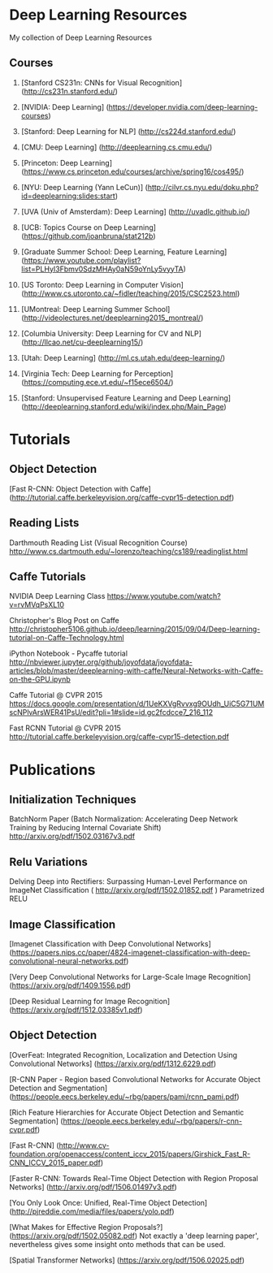 # Deep Learning Resources
My collection of Deep Learning Resources


## Courses

1. [Stanford CS231n: CNNs for Visual Recognition] (http://cs231n.stanford.edu/)

2. [NVIDIA: Deep Learning] (https://developer.nvidia.com/deep-learning-courses)

3. [Stanford: Deep Learning for NLP] (http://cs224d.stanford.edu/)

4. [CMU: Deep Learning] (http://deeplearning.cs.cmu.edu/)

5. [Princeton: Deep Learning] (https://www.cs.princeton.edu/courses/archive/spring16/cos495/)

6. [NYU: Deep Learning (Yann LeCun)] (http://cilvr.cs.nyu.edu/doku.php?id=deeplearning:slides:start)

7. [UVA (Univ of Amsterdam): Deep Learning] (http://uvadlc.github.io/)

8. [UCB: Topics Course on Deep Learning] (https://github.com/joanbruna/stat212b)

9. [Graduate Summer School: Deep Learning, Feature Learning] (https://www.youtube.com/playlist?list=PLHyI3Fbmv0SdzMHAy0aN59oYnLy5vyyTA)

10. [US Toronto: Deep Learning in Computer Vision] (http://www.cs.utoronto.ca/~fidler/teaching/2015/CSC2523.html)

11. [UMontreal: Deep Learning Summer School] (http://videolectures.net/deeplearning2015_montreal/)

12. [Columbia University: Deep Learning for CV and NLP] (http://llcao.net/cu-deeplearning15/)

13. [Utah: Deep Learning] (http://ml.cs.utah.edu/deep-learning/)

14. [Virginia Tech: Deep Learning for Perception] (https://computing.ece.vt.edu/~f15ece6504/)

15. [Stanford: Unsupervised Feature Learning and Deep Learning] (http://deeplearning.stanford.edu/wiki/index.php/Main_Page)



# Tutorials

## Object Detection

[Fast R-CNN: Object Detection with Caffe] (http://tutorial.caffe.berkeleyvision.org/caffe-cvpr15-detection.pdf)


## Reading Lists

Darthmouth Reading List (Visual Recognition Course) http://www.cs.dartmouth.edu/~lorenzo/teaching/cs189/readinglist.html


## Caffe Tutorials

NVIDIA Deep Learning Class https://www.youtube.com/watch?v=rvMVqPsXL10

Christopher's Blog Post on Caffe http://christopher5106.github.io/deep/learning/2015/09/04/Deep-learning-tutorial-on-Caffe-Technology.html

iPython Notebook - Pycaffe tutorial http://nbviewer.jupyter.org/github/joyofdata/joyofdata-articles/blob/master/deeplearning-with-caffe/Neural-Networks-with-Caffe-on-the-GPU.ipynb

Caffe Tutorial @ CVPR 2015 https://docs.google.com/presentation/d/1UeKXVgRvvxg9OUdh_UiC5G71UMscNPlvArsWER41PsU/edit?pli=1#slide=id.gc2fcdcce7_216_112

Fast RCNN Tutorial @ CVPR 2015 http://tutorial.caffe.berkeleyvision.org/caffe-cvpr15-detection.pdf



# Publications


## Initialization Techniques

BatchNorm Paper (Batch Normalization: Accelerating Deep Network Training by Reducing Internal Covariate Shift) http://arxiv.org/pdf/1502.03167v3.pdf


## Relu Variations

Delving Deep into Rectifiers: Surpassing Human-Level Performance on ImageNet Classification
( http://arxiv.org/pdf/1502.01852.pdf ) Parametrized RELU


## Image Classification

[Imagenet Classification with Deep Convolutional Networks] (https://papers.nips.cc/paper/4824-imagenet-classification-with-deep-convolutional-neural-networks.pdf)

[Very Deep Convolutional Networks for Large-Scale Image Recognition] (https://arxiv.org/pdf/1409.1556.pdf)

[Deep Residual Learning for Image Recognition] (https://arxiv.org/pdf/1512.03385v1.pdf)


## Object Detection

[OverFeat: Integrated Recognition, Localization and Detection Using Convolutional Networks] (https://arxiv.org/pdf/1312.6229.pdf)

[R-CNN Paper - Region based Convolutional Networks for Accurate Object Detection and Segmentation] (https://people.eecs.berkeley.edu/~rbg/papers/pami/rcnn_pami.pdf)

[Rich Feature Hierarchies for Accurate Object Detection and Semantic Segmentation] (https://people.eecs.berkeley.edu/~rbg/papers/r-cnn-cvpr.pdf)

[Fast R-CNN] (http://www.cv-foundation.org/openaccess/content_iccv_2015/papers/Girshick_Fast_R-CNN_ICCV_2015_paper.pdf)

[Faster R-CNN: Towards Real-Time Object Detection with Region Proposal Networks] (http://arxiv.org/pdf/1506.01497v3.pdf)

[You Only Look Once: Unified, Real-Time Object Detection] (http://pjreddie.com/media/files/papers/yolo.pdf)

[What Makes for Effective Region Proposals?] (https://arxiv.org/pdf/1502.05082.pdf) Not exactly a 'deep learning paper', nevertheless gives some insight onto methods that can be used.

[Spatial Transformer Networks] (https://arxiv.org/pdf/1506.02025.pdf)

